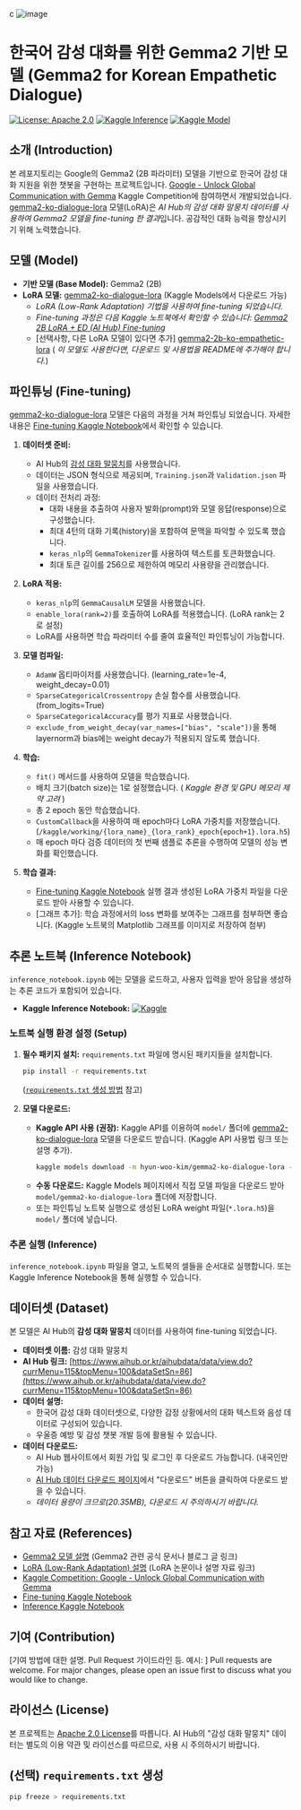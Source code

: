 c 
![image](https://github.com/user-attachments/assets/ea2613d0-9c8d-4781-9a9a-964b5f7191a6)
# 한국어 감성 대화를 위한 Gemma2 기반 모델 (Gemma2 for Korean Empathetic Dialogue)

[![License: Apache 2.0](https://img.shields.io/badge/License-Apache%202.0-blue.svg)](https://opensource.org/licenses/Apache-2.0)
[![Kaggle Inference](https://kaggle.com/static/images/open-in-kaggle.svg)](https://www.kaggle.com/code/hwkims/fork-of-gemma2-for-korean-mental-wellbeing-infere)
[![Kaggle Model](https://kaggle.com/static/images/models-badge.svg)](https://www.kaggle.com/models/hwkims/gemma2-ko-dialogue-lora)



## 소개 (Introduction)

본 레포지토리는 Google의 Gemma2 (2B 파라미터) 모델을 기반으로 한국어 감성 대화 지원을 위한 챗봇을 구현하는 프로젝트입니다. [Google - Unlock Global Communication with Gemma](https://www.kaggle.com/competitions/google-gemma/overview) Kaggle Competition에 참여하면서 개발되었습니다. [gemma2-ko-dialogue-lora](https://www.kaggle.com/models/hyun-woo-kim/gemma2-ko-dialogue-lora) 모델(LoRA)은 *AI Hub의 감성 대화 말뭉치 데이터를 사용하여 Gemma2 모델을 fine-tuning 한 결과*입니다. 공감적인 대화 능력을 향상시키기 위해 노력했습니다.

## 모델 (Model)

*   **기반 모델 (Base Model):** Gemma2 (2B)
*   **LoRA 모델:**  [gemma2-ko-dialogue-lora](https://www.kaggle.com/models/hyun-woo-kim/gemma2-ko-dialogue-lora) (Kaggle Models에서 다운로드 가능)
    *   *LoRA (Low-Rank Adaptation) 기법을 사용하여 fine-tuning 되었습니다.*
    *   *Fine-tuning 과정은 다음 Kaggle 노트북에서 확인할 수 있습니다: [Gemma2 2B LoRA + ED (AI Hub) Fine-tuning](https://www.kaggle.com/code/hwkims/gemma2-2b-lora-ed-ai-hub-fine-tuning)*
    *   [선택사항, 다른 LoRA 모델이 있다면 추가] [gemma2-2b-ko-empathetic-lora](https://www.kaggle.com/models/hyun-woo-kim/gemma2-2b-ko-empathetic-lora) ( *이 모델도 사용한다면, 다운로드 및 사용법을 README에 추가해야 합니다.*)

## 파인튜닝 (Fine-tuning)

[gemma2-ko-dialogue-lora](https://www.kaggle.com/models/hyun-woo-kim/gemma2-ko-dialogue-lora) 모델은 다음의 과정을 거쳐 파인튜닝 되었습니다.  자세한 내용은 [Fine-tuning Kaggle Notebook](https://www.kaggle.com/code/hwkims/gemma2-2b-lora-ed-ai-hub-fine-tuning)에서 확인할 수 있습니다.

1.  **데이터셋 준비:**
    *   AI Hub의 [감성 대화 말뭉치](https://www.aihub.or.kr/aihubdata/data/view.do?currMenu=115&topMenu=100&dataSetSn=86)를 사용했습니다.
    *   데이터는 JSON 형식으로 제공되며,  `Training.json`과 `Validation.json` 파일을 사용했습니다.
    *   데이터 전처리 과정:
        *   대화 내용을 추출하여 사용자 발화(prompt)와 모델 응답(response)으로 구성했습니다.
        *   최대 4턴의 대화 기록(history)을 포함하여 문맥을 파악할 수 있도록 했습니다.
        *   `keras_nlp`의 `GemmaTokenizer`를 사용하여 텍스트를 토큰화했습니다.
        *   최대 토큰 길이를 256으로 제한하여 메모리 사용량을 관리했습니다.

2.  **LoRA 적용:**
    *   `keras_nlp`의 `GemmaCausalLM` 모델을 사용했습니다.
    *   `enable_lora(rank=2)`를 호출하여 LoRA를 적용했습니다. (LoRA rank는 2로 설정)
    *   LoRA를 사용하면 학습 파라미터 수를 줄여 효율적인 파인튜닝이 가능합니다.

3.  **모델 컴파일:**
    *   `AdamW` 옵티마이저를 사용했습니다. (learning_rate=1e-4, weight_decay=0.01)
    *   `SparseCategoricalCrossentropy` 손실 함수를 사용했습니다. (from_logits=True)
    *   `SparseCategoricalAccuracy`를 평가 지표로 사용했습니다.
    *   `exclude_from_weight_decay(var_names=["bias", "scale"])`을 통해 layernorm과 bias에는 weight decay가 적용되지 않도록 했습니다.

4.  **학습:**
    *   `fit()` 메서드를 사용하여 모델을 학습했습니다.
    *   배치 크기(batch size)는 1로 설정했습니다. ( *Kaggle 환경 및 GPU 메모리 제약 고려* )
    *   총 2 epoch 동안 학습했습니다.
    *   `CustomCallback`을 사용하여 매 epoch마다 LoRA 가중치를 저장했습니다. (`/kaggle/working/{lora_name}_{lora_rank}_epoch{epoch+1}.lora.h5`)
    *    매 epoch 마다 검증 데이터의 첫 번째 샘플로 추론을 수행하여 모델의 성능 변화를 확인했습니다.

5.  **학습 결과:**
    *  [Fine-tuning Kaggle Notebook](https://www.kaggle.com/code/hwkims/gemma2-2b-lora-ed-ai-hub-fine-tuning) 실행 결과 생성된 LoRA 가중치 파일을 다운로드 받아 사용할 수 있습니다.
    *  [그래프 추가]: 학습 과정에서의 loss 변화를 보여주는 그래프를 첨부하면 좋습니다. (Kaggle 노트북의 Matplotlib 그래프를 이미지로 저장하여 첨부)

## 추론 노트북 (Inference Notebook)

`inference_notebook.ipynb` 에는 모델을 로드하고, 사용자 입력을 받아 응답을 생성하는 추론 코드가 포함되어 있습니다.
* **Kaggle Inference Notebook:** [![Kaggle](https://kaggle.com/static/images/open-in-kaggle.svg)](https://www.kaggle.com/code/hwkims/fork-of-gemma2-for-korean-mental-wellbeing-infere)

### 노트북 실행 환경 설정 (Setup)

1.  **필수 패키지 설치:** `requirements.txt` 파일에 명시된 패키지들을 설치합니다.
    ```bash
    pip install -r requirements.txt
    ```
    ([`requirements.txt` 생성 방법](#requirements-txt-생성-선택) 참고)

2.  **모델 다운로드:**
    *   **Kaggle API 사용 (권장):** Kaggle API를 이용하여 `model/` 폴더에 [gemma2-ko-dialogue-lora](https://www.kaggle.com/models/hyun-woo-kim/gemma2-ko-dialogue-lora) 모델을 다운로드 받습니다. (Kaggle API 사용법 링크 또는 설명 추가).
        ```bash
        kaggle models download -m hyun-woo-kim/gemma2-ko-dialogue-lora -p model/gemma2-ko-dialogue-lora
        ```
    *   **수동 다운로드:** Kaggle Models 페이지에서 직접 모델 파일을 다운로드 받아 `model/gemma2-ko-dialogue-lora` 폴더에 저장합니다.
      *  또는 파인튜닝 노트북 실행으로 생성된 LoRA weight 파일(`*.lora.h5`)을 `model/` 폴더에 넣습니다.

### 추론 실행 (Inference)

`inference_notebook.ipynb` 파일을 열고, 노트북의 셀들을 순서대로 실행합니다. 또는 Kaggle Inference Notebook을 통해 실행할 수 있습니다.

## 데이터셋 (Dataset)

본 모델은 AI Hub의 **감성 대화 말뭉치** 데이터를 사용하여 fine-tuning 되었습니다.

*   **데이터셋 이름:** 감성 대화 말뭉치
*   **AI Hub 링크:** [https://www.aihub.or.kr/aihubdata/data/view.do?currMenu=115&topMenu=100&dataSetSn=86](https://www.aihub.or.kr/aihubdata/data/view.do?currMenu=115&topMenu=100&dataSetSn=86)
*   **데이터 설명:**
    *   한국어 감성 대화 데이터셋으로, 다양한 감정 상황에서의 대화 텍스트와 음성 데이터로 구성되어 있습니다.
    *   우울증 예방 및 감성 챗봇 개발 등에 활용될 수 있습니다.
*   **데이터 다운로드:**
    *   AI Hub 웹사이트에서 회원 가입 및 로그인 후 다운로드 가능합니다. (내국인만 가능)
    *   [AI Hub 데이터 다운로드 페이지](https://www.aihub.or.kr/aihubdata/data/view.do?currMenu=115&topMenu=100&dataSetSn=86)에서 "다운로드" 버튼을 클릭하여 다운로드 받을 수 있습니다.
    *   *데이터 용량이 크므로(20.35MB), 다운로드 시 주의하시기 바랍니다.*

## 참고 자료 (References)

*   [Gemma2 모델 설명](링크)  (Gemma2 관련 공식 문서나 블로그 글 링크)
*   [LoRA (Low-Rank Adaptation) 설명](링크) (LoRA 논문이나 설명 자료 링크)
*   [Kaggle Competition: Google - Unlock Global Communication with Gemma](https://www.kaggle.com/competitions/google-gemma/overview)
*  [Fine-tuning Kaggle Notebook](https://www.kaggle.com/code/hwkims/gemma2-2b-lora-ed-ai-hub-fine-tuning)
*  [Inference Kaggle Notebook](https://www.kaggle.com/code/hwkims/fork-of-gemma2-for-korean-mental-wellbeing-infere)

## 기여 (Contribution)

[기여 방법에 대한 설명. Pull Request 가이드라인 등.  예시: ]
Pull requests are welcome.  For major changes, please open an issue first to discuss what you would like to change.

## 라이선스 (License)

본 프로젝트는 [Apache 2.0 License](https://opensource.org/licenses/Apache-2.0)를 따릅니다. AI Hub의 "감성 대화 말뭉치" 데이터는 별도의 이용 약관 및 라이선스를 따르므로, 사용 시 주의하시기 바랍니다.

## (선택) `requirements.txt` 생성

```bash
pip freeze > requirements.txt
